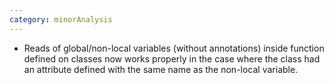 ```yaml
---
category: minorAnalysis
---
```

* Reads of global/non-local variables (without annotations) inside function defined on classes now works properly in the case where the class had an attribute defined with the same name as the non-local variable.
